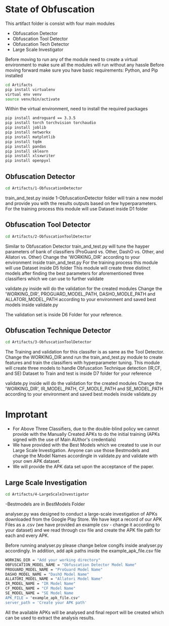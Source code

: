 # State of Obfuscation
This artifact folder is consist with four main modules
- Obfuscation Detector
- Obfuscation Tool Detector
- Obfuscation Tech Detector
- Large Scale Investigator

Before moving to run any of the module need to create a virtual environment to make sure all the modules will run without any hassle
Before moving forward make sure you have basic requirements: Python, and Pip installed

```sh
cd Artifacts
pip install virtualenv
virtual env venv
source venv/bin/activate
```
Within the virtual environment, need to install the required packages
```sh
pip install androguard == 3.3.5
pip install torch torchvision torchaudio
pip install joblib
pip install networkx
pip install matplotlib
pip install tqdm
pip install pandas
pip install sklearn
pip install xlsxwriter
pip install openpyxl
```

## Obfuscation Detector
```sh
cd Artifacts/1-ObfuscationDetector
```
train_and_test.py inside 1-ObfuscationDetector folder will train a new model and provide you with the results outputs based on few hyperparameters. 
For the training process this module will use Dataset inside D1 folder

## Obfuscation Tool Detector
```sh
cd Artifacts/2-ObfuscationToolDetector
```
Similar to Obfuscation Detector train_and_test.py will tune the hayper parameters of bank of classifiers (ProGuard vs. Other, DashO vs. Other, and Allatori vs. Other)
Change the 'WORKING_DIR' according to your environment inside train_and_test.py
For the training process this module will use Dataset inside D5 folder
This module will create three distinct models after finding the best parameters for aforementioned three classifiers which we can use to further validate

validate.py inside will do the validation for the created modules
Change the 'WORKING_DIR', PROGUARD_MODEL_PATH, DASHO_MODLE_PATH and ALLATORI_MODEL_PATH according to your environment and saved best models inside validate.py

The validation set is inside D6 Folder for your reference.

## Obfuscation Technique Detector
```sh
cd Artifacts/3-ObfuscationToolDetector
```
The Training and validation for this classifer is as same as the Tool Detector. Change the WORKING_DIR annd run the train_and_test.py module to create features and train the classifiers with hyperparameter tuning. This module will create three models to handle Obfuscation Technique detection (IR,CF, and SE)
Dataset to Train and test is inside D7 folder for your reference

validate.py inside will do the validation for the created modules
Change the 'WORKING_DIR', IR_MODEL_PATH, CF_MODLE_PATH and SE_MODEL_PATH according to your environment and saved best models inside validate.py

# Improtant
- For Above Three Classifiers, due to the double-blind policy we cannot provide with the Manually Created APKs to do the initial training (APKs signed with the use of Main AUthor's credentials)
- We have provided with the Best Models which we created to use in our Large Scale Investigation. Anyone can use those Bestmodels and change the Model Names accordingle in validate.py and validate with your own APK dataset.
- We will provide the APK data set upon the acceptance of the paper.

## Large Scale Investigation
```sh
cd Artifacts/4-LargeScaleInvestigator
```
-Bestmodels are in BestModels Folder

analyser.py was designed to conduct a large-scale investigation of APKs downloaded from the Google Play Store.
We have kept a record of our APK Files as a .csv (we have provided an example csv - change it according to your dataset) and we read through csv file and create the APK file path for each and every APK.

Before running analyser.py please change below congifs inside analyser.py accordingly.
In addition, add apk paths inside the example_apk_file.csv file
```sh
WORKING_DIR = "Add your working directory"
OBFUSCATION_MODEL_NAME = "Obfuscation Detector Model Name"
PROGUARD_MODEL_NAME = "ProGuard Model Name"
DASHO_MODEL_NAME = "DashO Model Name"
ALLATORI_MODEL_NAME = "Allatori Model Name"
IR_MODEL_NAME = "IR Model Name"
CF_MODEL_NAME = "CF Model Name"
SE_MODEL_NAME = "SE Model Name
APK_FILE = "example_apk_file.csv"
server_path = 'Create your APK path'
```
All the available APKs will be analysed and final report will be created which can be used to extract the analysis results.
